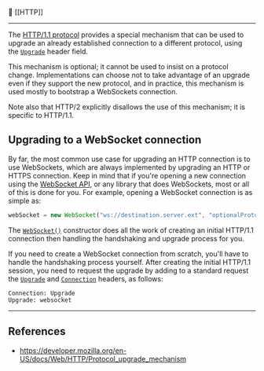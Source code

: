 🔗 [[HTTP]]

----
The [HTTP/1.1 protocol](https://developer.mozilla.org/en-US/docs/Web/HTTP) provides a special mechanism that can be used to upgrade an already established connection to a different protocol, using the [`Upgrade`](https://developer.mozilla.org/en-US/docs/Web/HTTP/Headers/Upgrade) header field.

This mechanism is optional; it cannot be used to insist on a protocol change. Implementations can choose not to take advantage of an upgrade even if they support the new protocol, and in practice, this mechanism is used mostly to bootstrap a WebSockets connection.

Note also that HTTP/2 explicitly disallows the use of this mechanism; it is specific to HTTP/1.1.

## Upgrading to a WebSocket connection
By far, the most common use case for upgrading an HTTP connection is to use WebSockets, which are always implemented by upgrading an HTTP or HTTPS connection. Keep in mind that if you're opening a new connection using the [WebSocket API](https://developer.mozilla.org/en-US/docs/Web/API/WebSocket), or any library that does WebSockets, most or all of this is done for you. For example, opening a WebSocket connection is as simple as:

```js
webSocket = new WebSocket("ws://destination.server.ext", "optionalProtocol");
```

The [`WebSocket()`](https://developer.mozilla.org/en-US/docs/Web/API/WebSocket/WebSocket "WebSocket()") constructor does all the work of creating an initial HTTP/1.1 connection then handling the handshaking and upgrade process for you.

If you need to create a WebSocket connection from scratch, you'll have to handle the handshaking process yourself. After creating the initial HTTP/1.1 session, you need to request the upgrade by adding to a standard request the [`Upgrade`](https://developer.mozilla.org/en-US/docs/Web/HTTP/Headers/Upgrade) and [`Connection`](https://developer.mozilla.org/en-US/docs/Web/HTTP/Headers/Connection) headers, as follows:

```http
Connection: Upgrade
Upgrade: websocket
```

----
## References
- https://developer.mozilla.org/en-US/docs/Web/HTTP/Protocol_upgrade_mechanism